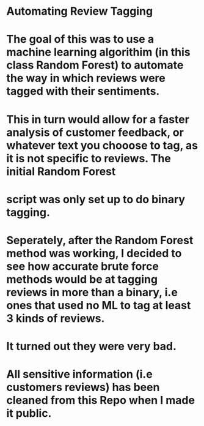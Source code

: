 # Automating Review Tagging
# The goal of this was to use a machine learning algorithim (in this class Random Forest) to automate the way in which reviews were tagged with their sentiments. 
# This in turn would allow for a faster analysis of customer feedback, or whatever text you chooose to tag, as it is not specific to reviews. The initial Random Forest 
# script was only set up to do binary tagging. 

# Seperately, after the Random Forest method was working, I decided to see how accurate brute force methods would be at tagging reviews in more than a binary, i.e ones that used no ML to tag at least 3 kinds of reviews.
# It turned out they were very bad. 
# All sensitive information (i.e customers reviews) has been cleaned from this Repo when I made it public.
